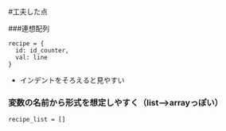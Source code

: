 #工夫した点

###連想配列
```
recipe = {
  id: id_counter,
  val: line
}
```
* インデントをそろえると見やすい

### 変数の名前から形式を想定しやすく（list-->arrayっぽい）
```
recipe_list = []
```
